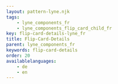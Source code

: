 ```yaml
---
layout: pattern-lyne.njk
tags: 
    - lyne_components_fr
    - lyne_components_flip_card_child_fr
key: flip-card-details-lyne_fr
title: Flip-Card-Details
parent: lyne_components_fr
keywords: flip-card-details
order: 20
availablelanguages: 
    - de
    - en
---
```

